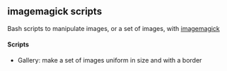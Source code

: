 ## imagemagick scripts

Bash scripts to manipulate images, or a set of images, with [imagemagick](http://www.imagemagick.org/)


#### Scripts

  * Gallery: make a set of images uniform in size and with a border
